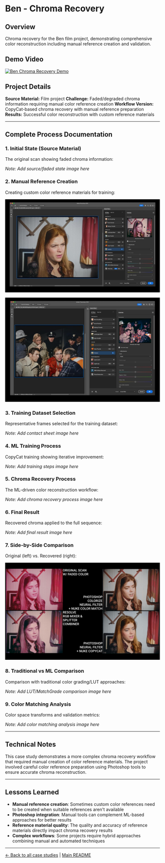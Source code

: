 # Ben - Chroma Recovery

## Overview
Chroma recovery for the Ben film project, demonstrating comprehensive color reconstruction including manual reference creation and validation.

## Demo Video

[![Ben Chroma Recovery Demo](https://img.youtube.com/vi/1EhvuqNN0eo/0.jpg)](https://www.youtube.com/watch?v=1EhvuqNN0eo)

## Project Details

**Source Material:** Film project
**Challenge:** Faded/degraded chroma information requiring manual color reference creation
**Workflow Version:** CopyCat-based chroma recovery with manual reference preparation
**Results:** Successful color reconstruction with custom reference materials

---

## Complete Process Documentation

### 1. Initial State (Source Material)
The original scan showing faded chroma information:

*Note: Add source/faded state image here*

### 2. Manual Reference Creation
Creating custom color reference materials for training:

![Ben Photoshop Color Reference Creation](../images/ben%20photoshop%20color%20reference%20creation.jpeg)

![Ben Photoshop Color Reference 2](../images/ben%20photoshop%20color%20refrence%202.jpeg)

### 3. Training Dataset Selection
Representative frames selected for the training dataset:

*Note: Add contact sheet image here*

### 4. ML Training Process
CopyCat training showing iterative improvement:

*Note: Add training steps image here*

### 5. Chroma Recovery Process
The ML-driven color reconstruction workflow:

*Note: Add chroma recovery process image here*

### 6. Final Result
Recovered chroma applied to the full sequence:

*Note: Add final result image here*

### 7. Side-by-Side Comparison
Original (left) vs. Recovered (right):

![Ben Final Comparison](../images/ben%20final%20comparison.jpeg)

### 8. Traditional vs ML Comparison
Comparison with traditional color grading/LUT approaches:

*Note: Add LUT/MatchGrade comparison image here*

### 9. Color Matching Analysis
Color space transforms and validation metrics:

*Note: Add color matching analysis image here*

---

## Technical Notes

This case study demonstrates a more complex chroma recovery workflow that required manual creation of color reference materials. The project involved careful color reference preparation using Photoshop tools to ensure accurate chroma reconstruction.

---

## Lessons Learned

- **Manual reference creation**: Sometimes custom color references need to be created when suitable references aren't available
- **Photoshop integration**: Manual tools can complement ML-based approaches for better results
- **Reference material quality**: The quality and accuracy of reference materials directly impact chroma recovery results
- **Complex workflows**: Some projects require hybrid approaches combining manual and automated techniques

---

[← Back to all case studies](https://github.com/fabiocolor/nuke-chroma-recovery-template/blob/main/docs/case-studies.md) | [Main README](https://github.com/fabiocolor/nuke-chroma-recovery-template/blob/main/README.md)
